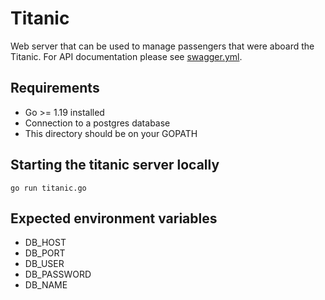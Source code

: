 # Titanic

Web server that can be used to manage passengers that were aboard the Titanic. For API documentation please see [swagger.yml](https://github.com/labrenbe/titanic/-/blob/main/app/swagger.yml).

## Requirements

- Go >= 1.19 installed
- Connection to a postgres database
- This directory should be on your GOPATH

## Starting the titanic server locally

```
go run titanic.go
```

## Expected environment variables
- DB_HOST
- DB_PORT
- DB_USER
- DB_PASSWORD
- DB_NAME
